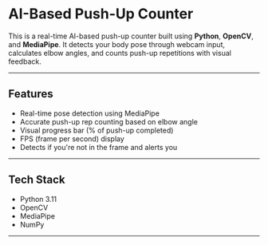 # AI-Based Push-Up Counter

This is a real-time AI-based push-up counter built using **Python**, **OpenCV**, and **MediaPipe**. It detects your body pose through webcam input, calculates elbow angles, and counts push-up repetitions with visual feedback.

---

##  Features

- Real-time pose detection using MediaPipe
- Accurate push-up rep counting based on elbow angle
- Visual progress bar (% of push-up completed)
- FPS (frame per second) display
- Detects if you're not in the frame and alerts you

---

## Tech Stack

- Python 3.11
- OpenCV
- MediaPipe
- NumPy

---
